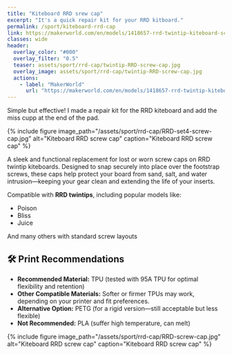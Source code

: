```yaml
---
title: "Kiteboard RRD srew cap"
excerpt: "It's a quick repair kit for your RRD kitboard."
permalink: /sport/kiteboard-rrd-cap
link: https://makerworld.com/en/models/1418657-rrd-twintip-kiteboard-screw-cap-set
classes: wide
header:
  overlay_color: "#000"
  overlay_filter: "0.5"
  teaser: assets/sport/rrd-cap/twintip-RRD-screw-cap.jpg
  overlay_image: assets/sport/rrd-cap/twintip-RRD-screw-cap.jpg
  actions:
    - label: "MakerWorld"
      url: "https://makerworld.com/en/models/1418657-rrd-twintip-kiteboard-screw-cap-set"
---
```


Simple but effective! I made a repair kit for the RRD kiteboard and add the miss cupp at the end of the pad.

{% include figure image_path="/assets/sport/rrd-cap/RRD-set4-screw-cap.jpg" alt="Kiteboard RRD screw cap" caption="Kiteboard RRD screw cap" %}

A sleek and functional replacement for lost or worn screw caps on RRD twintip kiteboards. Designed to snap securely into place over the footstrap screws, these caps help protect your board from sand, salt, and water intrusion—keeping your gear clean and extending the life of your inserts.

Compatible with **RRD twintips**, including popular models like:

* Poison
* Bliss
* Juice

And many others with standard screw layouts

## 🛠️ Print Recommendations

* **Recommended Material:** TPU (tested with 95A TPU for optimal flexibility and retention)
* **Other Compatible Materials:** Softer or firmer TPUs may work, depending on your printer and fit preferences.
* **Alternative Option:** PETG (for a rigid version—still acceptable but less flexible)
* **Not Recommended:** PLA (suffer high temperature, can melt)

{% include figure image_path="/assets/sport/rrd-cap/RRD-screw-cap.jpg" alt="Kiteboard RRD screw cap" caption="Kiteboard RRD screw cap" %}
